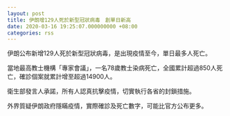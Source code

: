 ```yaml
---
layout: post
title: 伊朗增129人死於新型冠狀病毒　創單日新高
date: 2020-03-16 19:25:07.000000000 +08:00
categories: rss
---
```


伊朗公布新增129人死於新型冠狀病毒，是出現疫情至今，單日最多人死亡。

當地最高教士機構「專家會議」，一名78歲教士染病死亡，全國累計超過850人死亡，確診個案就累計增至超過14900人。

衛生部發言人承諾，所有人認真抗擊疫情，切實執行各省的封鎖措施。

外界質疑伊朗政府隱瞞疫情，實際確診及死亡數字，可能比官方公布更多。
